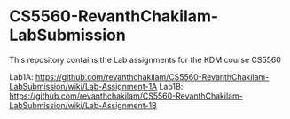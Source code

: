 # CS5560-RevanthChakilam-LabSubmission
This repository contains the Lab assignments for the KDM course CS5560

Lab1A: https://github.com/revanthchakilam/CS5560-RevanthChakilam-LabSubmission/wiki/Lab-Assignment-1A
Lab1B: https://github.com/revanthchakilam/CS5560-RevanthChakilam-LabSubmission/wiki/Lab-Assignment-1B
